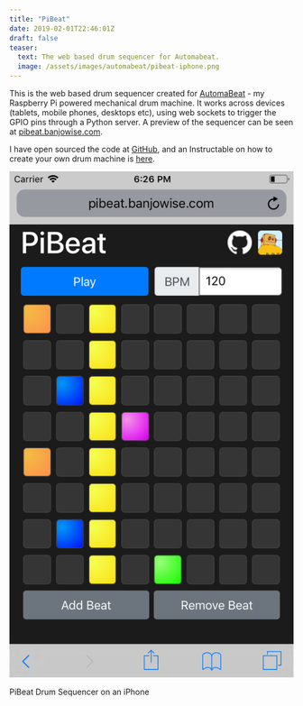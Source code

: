 ```yaml
---
title: "PiBeat"
date: 2019-02-01T22:46:01Z
draft: false
teaser:
  text: The web based drum sequencer for Automabeat.
  image: /assets/images/automabeat/pibeat-iphone.png
---
```


This is the web based drum sequencer created for [AutomaBeat](/post/automabeat) - my Raspberry Pi powered mechanical drum machine. It works
across devices (tablets, mobile phones, desktops etc), using web sockets to trigger the GPIO pins through a Python server.
A preview of the sequencer can be seen at [pibeat.banjowise.com](http://pibeat.banjowise.com).

I have open sourced the code at [GitHub](https://github.com/mnkii/pibeat), and an Instructable on how to create
your own drum machine is [here](https://www.instructables.com/id/A-Raspberry-Pi-Powered-Junk-Drum-Machine/).

![image](/assets/images/automabeat/pibeat-iphone.png)

PiBeat Drum Sequencer on an iPhone
